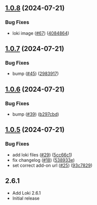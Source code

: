 <!-- https://developers.home-assistant.io/docs/add-ons/presentation#keeping-a-changelog -->

## [1.0.8](https://github.com/cedricziel/ha-addons/compare/loki-1.0.7...loki-1.0.8) (2024-07-21)


### Bug Fixes

* loki image ([#67](https://github.com/cedricziel/ha-addons/issues/67)) ([4084864](https://github.com/cedricziel/ha-addons/commit/4084864fcca2f06c327b64b99367d7b4b4b3bf50))

## [1.0.7](https://github.com/cedricziel/ha-addons/compare/loki-1.0.6...loki-1.0.7) (2024-07-21)


### Bug Fixes

* bump ([#45](https://github.com/cedricziel/ha-addons/issues/45)) ([2983917](https://github.com/cedricziel/ha-addons/commit/2983917c0cd09bcb9df0040eb0089a36b18bb734))

## [1.0.6](https://github.com/cedricziel/ha-addons/compare/loki-1.0.5...loki-1.0.6) (2024-07-21)


### Bug Fixes

* bump ([#39](https://github.com/cedricziel/ha-addons/issues/39)) ([b297cbd](https://github.com/cedricziel/ha-addons/commit/b297cbdd33f7412e48ef62ed301c5fc9f6007e90))

## [1.0.5](https://github.com/cedricziel/ha-addons/compare/loki-1.0.4...loki-1.0.5) (2024-07-21)


### Bug Fixes

* add loki files ([#29](https://github.com/cedricziel/ha-addons/issues/29)) ([5cc66c1](https://github.com/cedricziel/ha-addons/commit/5cc66c1027166da67c216303c01bacfa171053b7))
* fix changelog ([#18](https://github.com/cedricziel/ha-addons/issues/18)) ([538933e](https://github.com/cedricziel/ha-addons/commit/538933eba58e9bffa553d851da6d993b35db9fcf))
* set correct add-on url ([#25](https://github.com/cedricziel/ha-addons/issues/25)) ([93c7829](https://github.com/cedricziel/ha-addons/commit/93c7829f8f461772ce0ab7461368b331ba5b30c7))

## 2.6.1

- Add Loki 2.6.1
- Initial release
